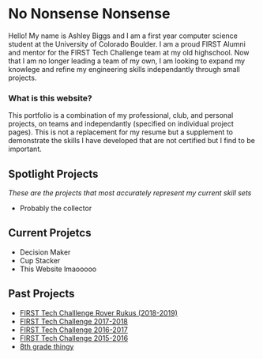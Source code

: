 # No Nonsense Nonsense

Hello! My name is Ashley Biggs and I am a first year computer science student at 
the University of Colorado Boulder. I am a proud FIRST Alumni and mentor for the
FIRST Tech Challenge team at my old highschool. Now that I am no longer leading a team of my own, I am looking to expand my knowlege and refine my engineering skills independantly through small projects. 

### What is this website?
This portfolio is a combination of my professional, club, and personal projects, on teams and independantly (specified on individual project pages). This is not a replacement for my resume but a supplement to demonstrate the skills I have developed that are not certified but I find to be important. 

## Spotlight Projects

*These are the projects that most accurately represent my current skill sets*
 * Probably the collector

## Current Projetcs

* Decision Maker
* Cup Stacker
* This Website lmaooooo

## Past Projects

* [FIRST Tech Challlenge Rover Rukus (2018-2019)](pastProjs/2019)
* [FIRST Tech Challenge 2017-2018](pastProjs/2018)
* [FIRST Tech Challenge 2016-2017](pastProjs/2017)
* [FIRST Tech Challenge 2015-2016](pastProjs/2018)
* [8th grade thingy](pastProjs/eigthgrade)

